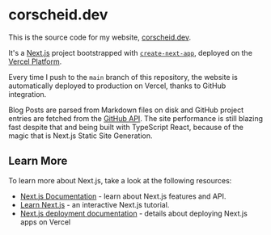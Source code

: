 # corscheid.dev

This is the source code for my website, [corscheid.dev](https://corscheid.dev).

It's a [Next.js](https://nextjs.org/) project bootstrapped with [`create-next-app`](https://github.com/vercel/next.js/tree/canary/packages/create-next-app), deployed on the [Vercel Platform](https://vercel.com/).

Every time I push to the `main` branch of this repository, the website is automatically deployed to production on Vercel, thanks to GitHub integration.

Blog Posts are parsed from Markdown files on disk and GitHub project entries are fetched from the [GitHub API](https://docs.github.com/en/rest). The site performance is still blazing fast despite that and being built with TypeScript React, because of the magic that is Next.js Static Site Generation.

## Learn More

To learn more about Next.js, take a look at the following resources:

- [Next.js Documentation](https://nextjs.org/docs) - learn about Next.js features and API.
- [Learn Next.js](https://nextjs.org/learn) - an interactive Next.js tutorial.
- [Next.js deployment documentation](https://nextjs.org/docs/deployment) - details about deploying Next.js apps on Vercel
